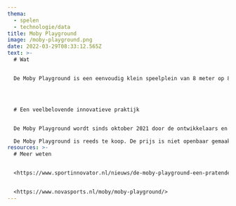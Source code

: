 ```yaml
---
thema:
  - spelen
  - technologie/data
title: Moby Playground
image: /moby-playground.png
date: 2022-03-29T08:33:12.565Z
text: >-
  # Wat


  De Moby Playground is een eenvoudig klein speelplein van 8 meter op 8 op een onderhoudsarme grasmat met kleurrijke spelpatronen die erin geweven zijn . Op de top is er een koepel gemaakt uit robuuste polyester waarin technologie verwerkt zit om in interactie te gaan met de spelende kinderen. Gebruikers kunnen gevraagd worden om bepaalde patronen of kleuren aan te raken of te vermijden of om een bal in de koepel te werpen.. Zo worden ze uitgedaagd om te bewegen. Er zijn ook opdrachten die het samenwerken bevorderen door individuele taken uit te voeren om een gemeenschappelijk resultaat te bereiken. De koepel is afgewerkt met een krijtbordstructuur waardoor de kinderen er zelf kunnen op tekenen of als schoolbord kan gebruikt worden door een school in de buurt. Baby’s en peuters gebruiken et automatisch als een klim- en kruipobject. Kleuters worden uitgedaagd om volgordes te onthouden of bedenken. Voor lagereschoolkinderen zijn er heel wat bekende spellen geïntegreerd die het bewegen stimuleren. Het licht en geluid stimuleren de kinderen om een opdracht af te werken binnen een bepaalde tijdsspanne.




  # Een veelbelovende innovatieve praktijk


  De Moby Playground wordt sinds oktober 2021 door de ontwikkelaars en Innosportlab getest in een kwetsbare buurt in Valkenburg (NL). In de buurt is er wel eens vandalisme maar de speelkoepel werd nog niet vernietigd. Toch is er nog twijfel of dit duurzaam geïnstalleerd kan worden in de openbare ruimte. Er zijn nog wat technische bijsturingen nodig maar het lijkt erop dat de kinderen de koepel heel leuk vinden en vaak gebruiken ondanks de winterperiode van testing. In één maand werden 3500 spellen gespeeld. Samen ‘twister op muziek spelen’ is het meest succesvolle spel. Het interactieve element lijkt een aantrekkingskracht te hebben op de kinderen, meer dan een traditioneel speelpleintje met een glijbaan, schommel en wipplank. Het voordeel is dat het interactieve speelplein geplaatst kan worden waar er weinig speelruimte is en het zonder toezicht gebruikt kan worden. Om het proefproject te evalueren  is er nog een bevraging van de kinderen, ouders, bestuur, buurt gepland.

  De Moby Playground is reeds te koop. De prijs is niet openbaar gemaakt en op aanvraag te krijgen. Je kan verschillende versies kiezen. Een bedieningsapp is ontwikkeling zodat een uitbater kan bepalen welke spellen aan bod komen volgens complexiteit of andere doelstellingen zoals kleuren herkennen, creativiteit stimuleren.
resources: >-
  # Meer weten


  <https://www.sportinnovator.nl/nieuws/de-moby-playground-een-pratende-koepel-op-een-kunstgrasveldje/> 


  <https://www.novasports.nl/moby/moby-playground/>
---
```

